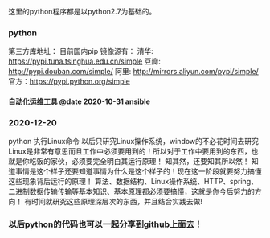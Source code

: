 ###
这里的python程序都是以python2.7为基础的。

### python
第三方库地址：
目前国内pip 镜像源有：
清华: https://pypi.tuna.tsinghua.edu.cn/simple
豆瓣: http://pypi.douban.com/simple/
阿里: http://mirrors.aliyun.com/pypi/simple/
官方：https://pypi.python.org/simple

#### 自动化运维工具  @date 2020-10-31 ansible

### 2020-12-20
python 执行Linux命令
以后只研究Linux操作系统，window的不必花时间去研究
Linux是非常有意思而且工作中必须要用到的！所以对于工作中要用到的东西，也就是你吃饭的家伙，必须要完全明白其运行原理！
知其然，还要知其所以然！
知道事情是这个样子还要知道事情为什么是这个样子的！现在这一阶段就要努力搞懂这些现象背后运行的原理！
算法、数据结构、Linux操作系统、HTTP、spring、二进制数据传输传输等基本知识、基本原理都必须要搞懂，这就是你今后努力的方向！
有时间就研究这些原理深层次的东西，并且结合实践去做!

### 以后python的代码也可以一起分享到github上面去！





